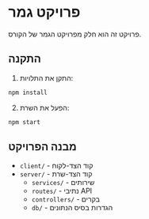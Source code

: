 # פרויקט גמר

פרויקט זה הוא חלק מפרויקט הגמר של הקורס.

## התקנה

1. התקן את התלויות:
```bash
npm install
```

2. הפעל את השרת:
```bash
npm start
```

## מבנה הפרויקט

- `client/` - קוד הצד-לקוח
- `server/` - קוד הצד-שרת
  - `services/` - שירותים
  - `routes/` - נתיבי API
  - `controllers/` - בקרים
  - `db/` - הגדרות בסיס הנתונים 